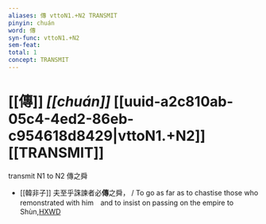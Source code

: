 ```yaml
---
aliases: 傳 vttoN1.+N2 TRANSMIT
pinyin: chuán
word: 傳
syn-func: vttoN1.+N2
sem-feat: 
total: 1
concept: TRANSMIT 
---
```

# [[傳]] *[[chuán]]*  [[uuid-a2c810ab-05c4-4ed2-86eb-c954618d8429|vttoN1.+N2]] [[TRANSMIT]]
transmit N1 to N2 傳之舜
 - [[韓非子]] 夫至乎誅諫者必**傳**之舜， / To go as far as to chastise those who remonstrated with him　and to insist on passing on the empire to Shùn,[HXWD](https://hxwd.org/textview.html?location=KR3c0005_tls_034-91a.7)